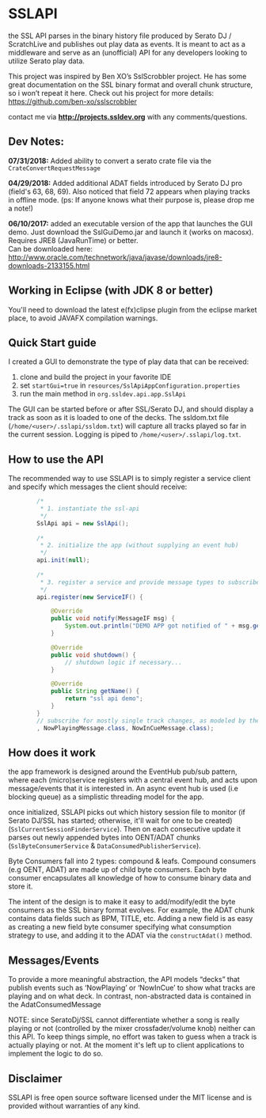 SSLAPI
======

the SSL API parses in the binary history file produced by Serato DJ / ScratchLive
and publishes out play data as events.  It is meant to act as a middleware and
serve as an (unofficial) API for any developers looking to utilize Serato play data.  

This project was inspired by Ben XO’s SslScrobbler project.  He has some great 
documentation on the SSL binary format and overall chunk structure, so i won’t 
repeat it here.  Check out his project for more details: https://github.com/ben-xo/sslscrobbler

contact me via __http://projects.ssldev.org__ with any comments/questions.


Dev Notes:
----------
**07/31/2018:** Added ability to convert a serato crate file via the `CrateConvertRequestMessage`

**04/29/2018:** Added additional ADAT fields introduced by Serato DJ pro (field's 63, 68, 69). 
Also noticed that field 72 appears when playing tracks in offline mode. (ps: If anyone 
knows what their purpose is, please drop me a note!)

**06/10/2017:** added an executable version of the app that launches the GUI demo.  Just download
the SslGuiDemo.jar and launch it (works on macosx). Requires JRE8 (JavaRunTime) or better.  
Can be downloaded here:
http://www.oracle.com/technetwork/java/javase/downloads/jre8-downloads-2133155.html

Working in Eclipse (with JDK 8 or better)
-----------------------------------------
You'll need to download the latest e(fx)clipse plugin from the eclipse market place,
to avoid JAVAFX compilation warnings.

Quick Start guide
-----------------
I created a GUI to demonstrate the type of play data that can be received:
1. clone and build the project in your favorite IDE
2. set `startGui=true` in `resources/SslApiAppConfiguration.properties`
3. run the main method in `org.ssldev.api.app.SslApi`

The GUI can be started before or after SSL/Serato DJ, and should display a track
as soon as it is loaded to one of the decks.  The ssldom.txt file (`/home/<user>/.sslapi/ssldom.txt`)
will capture all tracks played so far in the current session.  Logging is piped 
to `/home/<user>/.sslapi/log.txt`.

How to use the API
------------------
The recommended way to use SSLAPI is to simply register a service client and specify
which messages the client should receive:

```java
		/*
		 * 1. instantiate the ssl-api
		 */
		SslApi api = new SslApi();
		
		/*
		 * 2. initialize the app (without supplying an event hub)
		 */
		api.init(null);
		
		/*
		 * 3. register a service and provide message types to subscribe to
		 */
		api.register(new ServiceIF() {

			@Override
			public void notify(MessageIF msg) {
				System.out.println("DEMO APP got notified of " + msg.getClass().getSimpleName() + ": "+msg);
			}

			@Override
			public void shutdown() {
				// shutdown logic if necessary...
			}

			@Override
			public String getName() {
				return "ssl api demo";
			}
		}	
		// subscribe for mostly single track changes, as modeled by the TrackPublisherService
		, NowPlayingMessage.class, NowInCueMessage.class);
```

How does it work
----------------
the app framework is designed around the EventHub pub/sub pattern, where each (micro)service 
registers with a central event hub, and acts upon message/events that it is interested
in.  An async event hub is used (i.e blocking queue) as a simplistic threading 
model for the app.

once initialized, SSLAPI picks out which history session file to monitor (if Serato DJ/SSL 
has started; otherwise, it'll wait for one to be created)(`SslCurrentSessionFinderService`).
Then on each consecutive update it parses out newly appended bytes into OENT/ADAT
chunks (`SslByteConsumerService` & `DataConsumedPublisherService`).

Byte Consumers fall into 2 types: compound & leafs.  Compound consumers (e.g OENT, ADAT)
are made up of child byte consumers.  Each byte consumer encapsulates all knowledge
of how to consume binary data and store it.

The intent of the design is to make it easy to add/modify/edit the byte consumers
as the SSL binary format evolves.  For example, the ADAT chunk contains data fields
such as BPM, TITLE, etc.  Adding a new field is as easy as creating a new field
byte consumer specifying what consumption strategy to use, and adding it to the 
ADAT via the `constructAdat()` method.    

Messages/Events
---------------
To provide a more meaningful abstraction, the API models “decks” that publish 
events such as ‘NowPlaying’ or ‘NowInCue’ to show what tracks are playing and on
what deck.  In contrast, non-abstracted data is contained in the AdatConsumedMessage 

NOTE: since SeratoDj/SSL cannot differentiate whether a song is really playing 
or not (controlled by the mixer crossfader/volume knob) neither can this API.  To 
keep things simple, no effort was taken to guess when a track is actually playing 
or not.  At the moment it's left up to client applications to implement the logic 
to do so.  


Disclaimer
----------
SSLAPI is free open source software licensed under the MIT license and is provided 
without warranties of any kind.
